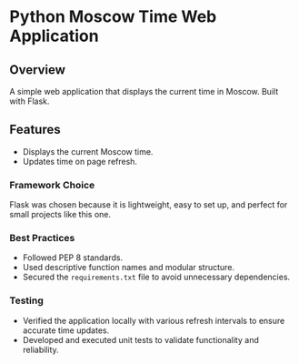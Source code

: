 # Python Moscow Time Web Application

## Overview

A simple web application that displays the current time in Moscow. Built with Flask.

## Features

- Displays the current Moscow time.
- Updates time on page refresh.

### Framework Choice

Flask was chosen because it is lightweight, easy to set up, and perfect for small projects like this one.

### Best Practices

- Followed PEP 8 standards.
- Used descriptive function names and modular structure.
- Secured the `requirements.txt` file to avoid unnecessary dependencies.

### Testing

- Verified the application locally with various refresh intervals to ensure accurate time updates.
- Developed and executed unit tests to validate functionality and reliability.
